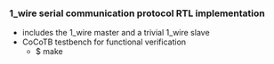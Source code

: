 ### 1_wire serial communication protocol RTL implementation

- includes the 1_wire master and a trivial 1_wire slave
- CoCoTB testbench for functional verification
    - $ make



